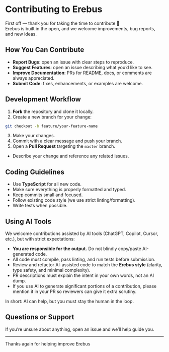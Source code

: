 # Contributing to Erebus

First off — thank you for taking the time to contribute 🤍  
Erebus is built in the open, and we welcome improvements, bug reports, and new ideas.

## How You Can Contribute

- **Report Bugs**: open an issue with clear steps to reproduce.
- **Suggest Features**: open an issue describing what you’d like to see.
- **Improve Documentation**: PRs for README, docs, or comments are always appreciated.
- **Submit Code**: fixes, enhancements, or examples are welcome.

## Development Workflow

1. **Fork** the repository and clone it locally.
2. Create a new branch for your change:

```bash
git checkout -b feature/your-feature-name
```

3. Make your changes.
4. Commit with a clear message and push your branch.
5. Open a **Pull Request** targeting the `master` branch.

- Describe your change and reference any related issues.

## Coding Guidelines

- Use **TypeScript** for all new code.
- Make sure everything is properly formatted and typed.
- Keep commits small and focused.
- Follow existing code style (we use strict linting/formatting).
- Write tests when possible.

## Using AI Tools

We welcome contributions assisted by AI tools (ChatGPT, Copilot, Cursor, etc.), but with strict expectations:

- **You are responsible for the output.** Do not blindly copy/paste AI-generated code.
- All code must compile, pass linting, and run tests before submission.
- Review and refactor AI-assisted code to match the **Erebus style** (clarity, type safety, and minimal complexity).
- PR descriptions must explain the intent in your own words, not an AI dump.
- If you use AI to generate significant portions of a contribution, please mention it in your PR so reviewers can give it extra scrutiny.

In short: AI can help, but you must stay the human in the loop.

## Questions or Support

If you’re unsure about anything, open an issue and we’ll help guide you.

---

Thanks again for helping improve Erebus
